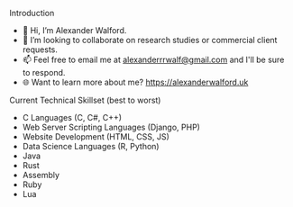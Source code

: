 Introduction
- 👋 Hi, I’m Alexander Walford.
- 👥 I’m looking to collaborate on research studies or commercial client requests.
- 📫 Feel free to email me at alexanderrrwalf@gmail.com and I'll be sure to respond. 
- 🌐 Want to learn more about me? https://alexanderwalford.uk 

Current Technical Skillset (best to worst)
- C Languages (C, C#, C++)
- Web Server Scripting Languages (Django, PHP)
- Website Development (HTML, CSS, JS)
- Data Science Languages (R, Python)
- Java
- Rust
- Assembly
- Ruby
- Lua
